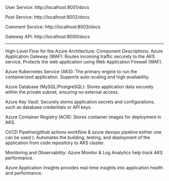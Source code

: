 User Service: http://localhost:8001/docs

Post Service: http://localhost:8002/docs

Comment Service: http://localhost:8003/docs

Gateway API: http://localhost:8000/docs



________________________________________________________


High-Level Flow for the Azure Architecture:
Component Descriptions:
Azure Application Gateway (WAF):
Routes incoming traffic securely to the AKS service.
Protects the web application using Web Application Firewall (WAF).

Azure Kubernetes Service (AKS):
The primary engine to run the containerized application.
Supports auto-scaling and high availability.

Azure Database (MySQL/PostgreSQL):
Stores application data securely within the private subnet, ensuring no external access.

Azure Key Vault:
Securely stores application secrets and configurations, such as database credentials or API keys.

Azure Container Registry (ACR):
Stores container images for deployment in AKS.

CI/CD Pipeline(github actions workflow & azure devops pipeline eother one can be used ):
Automates the building, testing, and deployment of the application from code repository to AKS cluster.

Monitoring and Observability:
Azure Monitor & Log Analytics help track AKS performance.

Azure Application Insights provides real-time insights into application health and performance.